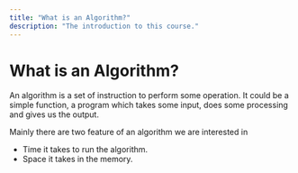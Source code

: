 ```yaml
---
title: "What is an Algorithm?"
description: "The introduction to this course."
---
```


# What is an Algorithm?

An algorithm is a set of instruction to perform some operation. It could be a simple function, a program which takes some input, does some processing and gives us the output.

Mainly there are two feature of an algorithm we are interested in

- Time it takes to run the algorithm.
- Space it takes in the memory.
